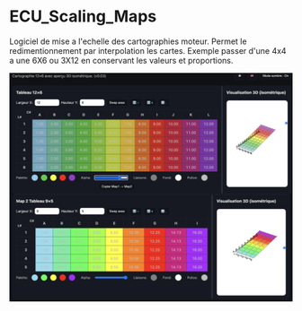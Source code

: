 # ECU_Scaling_Maps
Logiciel de mise a l'echelle des cartographies moteur. Permet le redimentionnement par interpolation les cartes. 
Exemple passer d'une 4x4 a une 6X6 ou 3X12 en conservant les valeurs et proportions.

<img src="https://github.com/AmesisProject/ECU_Scaling_Maps/blob/main/Image/Capture%20d%E2%80%99e%CC%81cran%202025-09-28%20a%CC%80%2018.57.53.png" width="1000" />
